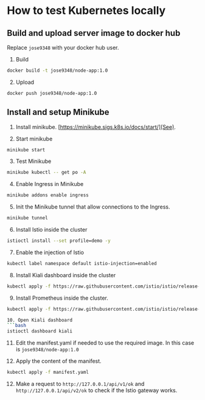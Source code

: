 # How to test Kubernetes locally

## Build and upload server image to docker hub

Replace `jose9348` with your docker hub user.

1. Build
```sh
docker build -t jose9348/node-app:1.0
```

2. Upload
```sh
docker push jose9348/node-app:1.0
```

## Install and setup Minikube

1. Install minikube. [https://minikube.sigs.k8s.io/docs/start/](See).

2. Start minikube
```sh
minikube start
```

3. Test Minikube
```sh
minikube kubectl -- get po -A
```

4. Enable Ingress in Minikube

```sh
minikube addons enable ingress
```

5. Init the Minikube tunnel that allow connections to the Ingress.
```sh
minikube tunnel
```
6. Install Istio inside the cluster
```bash
istioctl install --set profile=demo -y
```

7. Enable the injection of Istio
```bash
kubectl label namespace default istio-injection=enabled
```

8. Install Kiali dashboard inside the cluster
```bash
kubectl apply -f https://raw.githubusercontent.com/istio/istio/release-1.21/samples/addons/kiali.yaml
```

9. Install Prometheus inside the cluster.

```bash
kubectl apply -f https://raw.githubusercontent.com/istio/istio/release-1.21/samples/addons/prometheus.yaml

10. Open Kiali dashboard
```bash
istioctl dashboard kiali
```

11. Edit the manifest.yaml if needed to use the required image. In this case is `jose9348/node-app:1.0`

12. Apply the content of the manifest.
```bash
kubectl apply -f manifest.yaml
```

12. Make a request to `http://127.0.0.1/api/v1/ok` and `http://127.0.0.1/api/v2/ok` to check if the Istio gateway works.
